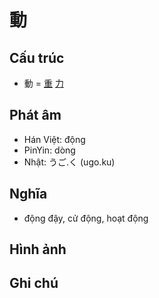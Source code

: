 # 動

## Cấu trúc
* 動 = [重](重.md) [力](力.md)

## Phát âm

* Hán Việt: động
* PinYin: dòng
* Nhật: うご.く (ugo.ku)

## Nghĩa

* động đậy, cử động, hoạt động

## Hình ảnh

## Ghi chú

<script>window.HANZI_FIELD='動';</script>